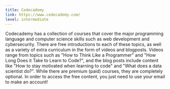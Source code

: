 ```yaml
---
title: Codecademy
link: https://www.codecademy.com/
level: intermediate
---
```

Codecademy has a collection of courses that cover the major programming language and computer science skills such as web development and cybersecurity. There are free introductions to each of these topics, as well as a variety of extra curriculum in the form of videos and blogposts. Videos range from topics such as "How to Think Like a Programmer" and "How Long Does it Take to Learn to Code?", and the blog posts include content like "How to stay motivated when learning to code" and "What does a data scientist do?". While there are premium (paid) courses, they are completely optional. In order to access the free content, you just need to use your email to make an account!
